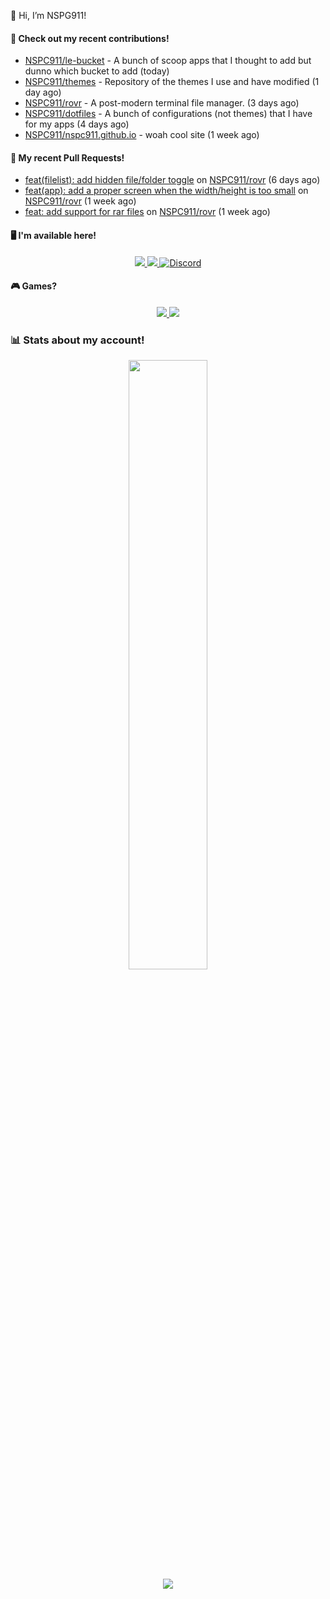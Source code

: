 👋 Hi, I’m NSPG911!

#### 👷 Check out my recent contributions!

- [NSPC911/le-bucket](https://github.com/NSPC911/le-bucket) - A bunch of scoop apps that I thought to add but dunno which bucket to add (today)
- [NSPC911/themes](https://github.com/NSPC911/themes) - Repository of the themes I use and have modified (1 day ago)
- [NSPC911/rovr](https://github.com/NSPC911/rovr) - A post-modern terminal file manager. (3 days ago)
- [NSPC911/dotfiles](https://github.com/NSPC911/dotfiles) - A bunch of configurations (not themes) that I have for my apps (4 days ago)
- [NSPC911/nspc911.github.io](https://github.com/NSPC911/nspc911.github.io) - woah cool site (1 week ago)

#### 🔨 My recent Pull Requests!

- [feat(filelist): add hidden file/folder toggle](https://github.com/NSPC911/rovr/pull/46) on [NSPC911/rovr](https://github.com/NSPC911/rovr) (6 days ago)
- [feat(app): add a proper screen when the width/height is too small](https://github.com/NSPC911/rovr/pull/43) on [NSPC911/rovr](https://github.com/NSPC911/rovr) (1 week ago)
- [feat: add support for rar files](https://github.com/NSPC911/rovr/pull/35) on [NSPC911/rovr](https://github.com/NSPC911/rovr) (1 week ago)

#### 🖥 I'm available here!

<div align="center">
  <a href="https://youtube.com/@nspg911" alt="YouTube" title="YouTube">
    <img src="https://img.shields.io/badge/YouTube-red?style=for-the-badge&logo=youtube&logoColor=black">
  </a>
  <a href="https://reddit.com/u/NotSoProGamerR" alt="Reddit" title="Reddit">
    <img src="https://img.shields.io/badge/Reddit-red?style=for-the-badge&logo=reddit&logoColor=black">
  </a>
  <a href="https://becomtweaks.github.io/discord" alt="Discord" title="Modbay">
    <img alt="Discord" src="https://img.shields.io/badge/Discord-3400ff?style=for-the-badge&logo=discord&logoColor=black">
  </a>
</div>

#### 🎮 Games?

<div align="center">
  <a href="https://www.hoyolab.com/accountCenter/postList?id=359897412" alt="Hoyolab" title="Hoyolab">
     <img src="https://img.shields.io/badge/Hoyolab-purple?style=for-the-badge">
  </a>
  <a href="https://link.brawlstars.com/invite/friend/en/?tag=CLQ8URPQ&token=xfxgxmse" alt="Brawl Stars" title="Brawl Starrs">
     <img src="https://img.shields.io/badge/Brawl_Stars-yellow?style=for-the-badge">
  </a>
</div>

### 📊 Stats about my account!
<p align="center">
  <img height="50%" width="auto" src="https://github-readme-stats.vercel.app/api?username=NSPC911&show_icons=true&count_private=true&theme=neon&hide_border=true&hide=prs&show=prs_merged&bg_color=00000000">
  <br>
  <img src="https://github-readme-streak-stats.herokuapp.com?user=NSPC911&theme=neon&hide_border=true&background=00000000">
</p>
